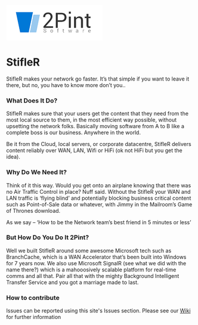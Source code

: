 ![image](https://github.com/RoseSmithTest/Documentation/blob/Images/2pintLogo.PNG)

# StifleR
   
StifleR makes your network go faster. It’s that simple if you want to leave it there, but no, you have to know more don’t you..

### What Does It Do?

StifleR makes sure that your users get the content that they need from the most local source to them, in the most efficient way possible, without upsetting the network folks. Basically moving software from A to B like a complete boss is our business. Anywhere in the world.

Be it from the Cloud, local servers, or corporate datacentre, StifleR delivers content reliably over WAN, LAN, Wifi or HiFi (ok not HiFi but you get the idea).

### Why Do We Need It?

Think of it this way. Would you get onto an airplane knowing that there was no Air Traffic Control in place? Nuff said. Without the StifleR your WAN and LAN traffic is ‘flying blind’ and potentially blocking business critical content such as Point-of-Sale data or whatever, with Jimmy in the Mailroom’s Game of Thrones download.

As we say – ‘How to be the Network team’s best friend in 5 minutes or less’

### But How Do You Do It 2Pint?

Well we built  StifleR around some awesome Microsoft tech such as BranchCache, which is a WAN Accelerator that’s been built into Windows for 7 years now. We also use Microsoft SignalR (see what we did with the name there?)  which is a mahooosively scalable platform for real-time comms and all that. Pair all that with the mighty Background Intelligent Transfer Service and you got a marriage made to last.

### How to contribute
Issues can be reported using this site's Issues section. Please see our [Wiki](https://github.com/RoseSmithTest/Documentation/wiki) for further information
